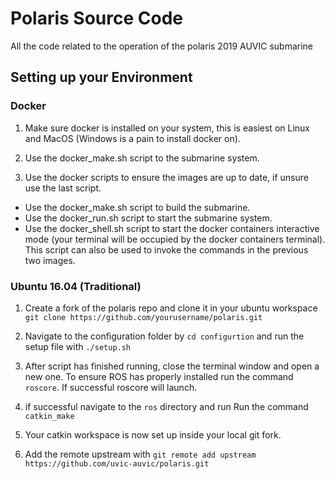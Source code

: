 # Polaris Source Code

All the code related to the operation of the polaris 2019 AUVIC submarine

## Setting up your Environment

### Docker

1. Make sure docker is installed on your system, this is easiest on Linux and MacOS (Windows is a pain to install docker on).

2. Use the docker_make.sh script to the submarine system.

3. Use the docker scripts to ensure the images are up to date, if unsure use the last script.
 * Use the docker_make.sh script to build the submarine.
 * Use the docker_run.sh script to start the submarine system.
 * Use the docker_shell.sh script to start the docker containers interactive mode (your terminal will be occupied by the docker containers terminal). This script can also be used to invoke the commands in the previous two images.

### Ubuntu 16.04 (Traditional)

1. Create a fork of the polaris repo and clone it in your ubuntu workspace `git clone https://github.com/yourusername/polaris.git`

2. Navigate to the configuration folder by `cd configurtion` and run the setup file with `./setup.sh`

3. After script has finished running, close the terminal window and open a new one. To ensure ROS has properly installed run the command `roscore`. If successful roscore will launch.

4. if successful navigate to the `ros` directory and run Run the command `catkin_make`

5. Your catkin workspace is now set up inside your local git fork.

6. Add the remote upstream with `git remote add upstream https://github.com/uvic-auvic/polaris.git`
